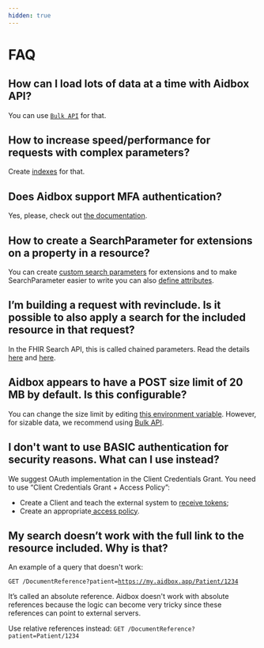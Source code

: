 ```yaml
---
hidden: true
---
```


# FAQ

## **How can I load lots of data at a time with Aidbox API?**

You can use [`Bulk API`](https://docs.aidbox.app/api-1/bulk-api-1) for that.

## **How to increase speed/performance for requests with complex parameters?**

Create [indexes](https://docs.aidbox.app/api-1/fhir-api/search-1/usdlookup#create-indexes) for that.

## **Does Aidbox support MFA authentication?**

Yes, please, check out [the documentation](modules/security-and-access-control/auth/two-factor-authentication.md).

## **How to create a SearchParameter for extensions on a property in a resource?**

You can create [custom search parameters](https://docs.aidbox.app/api-1/fhir-api/search-1/searchparameter) for extensions and to make SearchParameter easier to write you can also [define attributes](https://docs.aidbox.app/modules-1/first-class-extensions).

## **I’m building a request with revinclude. Is it possible to also apply a search for the included resource in that request?**

In the FHIR Search API, this is called chained parameters. Read the details [here](https://docs.aidbox.app/api-1/fhir-api/search-1/chained-parameters) and [here](https://www.hl7.org/fhir/search.html#chaining).

## Aidbox appears to have a POST size limit of 20 MB by default. Is this configurable?

You can change the size limit by editing [this environment variable](https://docs.aidbox.app/reference/configuration/environment-variables/optional-environment-variables#box_web_max__body). However, for sizable data, we recommend using [Bulk API](https://docs.aidbox.app/api-1/bulk-api-1).

## I don't want to use BASIC authentication for security reasons. What can I use instead?

We suggest OAuth implementation in the Client Credentials Grant. You need to use “Client Credentials Grant + Access Policy”:

* Create a Client and teach the external system to [receive tokens](https://docs.aidbox.app/auth/client-credentials);
* Create an appropriate[ access policy](https://docs.aidbox.app/security/access-control#matcho-engine).

## My search doesn’t work with the full link to the resource included. Why is that?

An example of a query that doesn't work:

`GET /DocumentReference?patient=`[`https://my.aidbox.app/Patient/1234`](https://my.aidbox.app/Patient/1234)

It’s called an absolute reference. Aidbox doesn't work with absolute references because the logic can become very tricky since these references can point to external servers.

Use relative references instead: `GET /DocumentReference?patient=Patient/1234`
